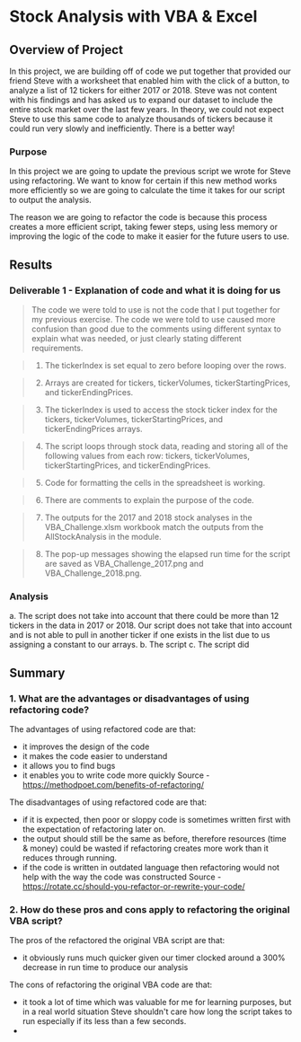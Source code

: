 # **Stock Analysis with VBA & Excel**

## **Overview of Project**


In this project, we are building off of code we put together that provided our friend Steve with a worksheet that enabled him with the click of a button, to analyze a list of 12 tickers for either 2017 or 2018. Steve was not content with his findings and has asked us to expand our dataset to include the entire stock market over the last few years. In theory, we could not expect Steve to use this same code to analyze thousands of tickers because it could run very slowly and inefficiently. There is a better way!

### Purpose
In this project we are going to update the previous script we wrote for Steve using refactoring. We want to know for certain if this new method works more efficiently so we are going to calculate the time it takes for our script to output the analysis.

The reason we are going to refactor the code is because this process creates a more efficient script, taking fewer steps, using less memory or improving the logic of the code to make it easier for the future users to use.



## **Results**

### Deliverable 1 - Explanation of code and what it is doing for us

> The code we were told to use is not the code that I put together for my previous exercise. The code we were told to use caused more confusion than good due to the comments using different syntax to explain what was needed, or just clearly stating different requirements.

> 1. The tickerIndex is set equal to zero before looping over the rows.

> 2. Arrays are created for tickers, tickerVolumes, tickerStartingPrices, and tickerEndingPrices.

> 3. The tickerIndex is used to access the stock ticker index for the tickers, tickerVolumes, tickerStartingPrices, and tickerEndingPrices arrays.

> 4. The script loops through stock data, reading and storing all of the following values from each row: tickers, tickerVolumes, tickerStartingPrices, and tickerEndingPrices.

> 5. Code for formatting the cells in the spreadsheet is working.

> 6. There are comments to explain the purpose of the code.

> 7. The outputs for the 2017 and 2018 stock analyses in the VBA_Challenge.xlsm workbook match the outputs from the AllStockAnalysis in the module.

> 8. The pop-up messages showing the elapsed run time for the script are saved as VBA_Challenge_2017.png and VBA_Challenge_2018.png.

### Analysis
a. The script does not take into account that there could be more than 12 tickers in the data in 2017 or 2018. Our script does not take that into account and is not able to pull in another ticker if one exists in the list due to us assigning a constant to our arrays.
b. The script
c. The script did


## **Summary**

### 1. What are the advantages or disadvantages of using refactoring code?
The advantages of using refactored code are that:
- it improves the design of the code
- it makes the code easier to understand
- it allows you to find bugs
- it enables you to write code more quickly
Source - https://methodpoet.com/benefits-of-refactoring/

The disadvantages of using refactored code are that:
- if it is expected, then poor or sloppy code is sometimes written first with the expectation of refactoring later on.
- the output should still be the same as before, therefore resources (time & money) could be wasted if refactoring creates more work than it reduces through running.
- if the code is written in outdated language then refactoring would not help with the way the code was constructed
Source - https://rotate.cc/should-you-refactor-or-rewrite-your-code/

### 2. How do these pros and cons apply to refactoring the original VBA script?
The pros of the refactored the original VBA script are that:
- it obviously runs much quicker given our timer clocked around a 300% decrease in run time to produce our analysis

The cons of refactoring the original VBA code are that:
- it took a lot of time which was valuable for me for learning purposes, but in a real world situation Steve shouldn't care how long the script takes to run especially if its less than a few seconds.
- 